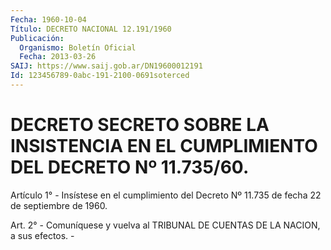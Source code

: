 ```yaml
---
Fecha: 1960-10-04
Título: DECRETO NACIONAL 12.191/1960
Publicación:
  Organismo: Boletín Oficial
  Fecha: 2013-03-26
SAIJ: https://www.saij.gob.ar/DN19600012191
Id: 123456789-0abc-191-2100-0691soterced
---
```

# DECRETO SECRETO SOBRE LA INSISTENCIA EN EL CUMPLIMIENTO DEL DECRETO Nº 11.735/60.

<a id="1"></a>
Artículo 1° - Insístese en el cumplimiento del  Decreto Nº 11.735 de fecha 22 de septiembre de 1960.

<a id="2"></a>
Art. 2° - Comuníquese y vuelva al TRIBUNAL DE CUENTAS DE LA NACION, a sus efectos. -